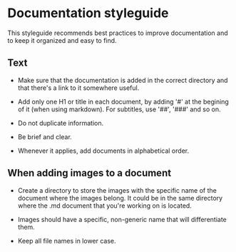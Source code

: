 # Documentation styleguide

This styleguide recommends best practices to improve documentation and to keep it organized and easy to find. 

## Text

* Make sure that the documentation is added in the correct directory and that there's a link to it somewhere useful.

* Add only one H1 or title in each document, by adding '#' at the begining of it (when using markdown). For subtitles, use '##', '###' and so on.

* Do not duplicate information.

* Be brief and clear.

* Whenever it applies, add documents in alphabetical order.

## When adding images to a document

* Create a directory to store the images with the specific name of the document where the images belong. It could be in the same directory where the .md document that you're working on is located.

* Images should have a specific, non-generic name that will differentiate them.

* Keep all file names in lower case.